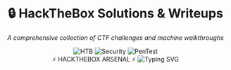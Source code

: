 <div align="center">
  <h1>🔒 HackTheBox Solutions & Writeups</h1>
  <p><em>A comprehensive collection of CTF challenges and machine walkthroughs</em></p>
  
  <img src="https://img.shields.io/badge/Hack%20The%20Box-9FEF00?style=for-the-badge&logo=Hack%20The%20Box&logoColor=white" alt="HTB"/>
  <img src="https://img.shields.io/badge/Security-red?style=for-the-badge&logo=security&logoColor=white" alt="Security"/>
  <img src="https://img.shields.io/badge/Penetration%20Testing-blue?style=for-the-badge" alt="PenTest"/>
</div>
<div align="center">
⚡ HACKTHEBOX ARSENAL ⚡
<img src="https://readme-typing-svg.herokuapp.com?font=Orbitron&size=25&duration=3000&pause=1000&color=00FF41&center=true&vCenter=true&width=600&lines=Welcome+to+the+Matrix...;Penetration+Testing+Mastery;CTF+Challenges+Conquered;Root+Flags+Collected" alt="Typing SVG" />
